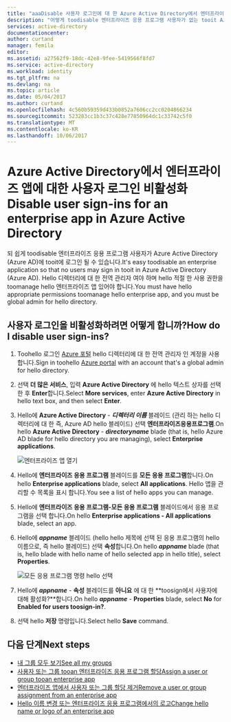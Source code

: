 ```yaml
---
title: "aaaDisable 사용자 로그인에 대 한 Azure Active Directory에서 엔터프라이즈 응용 프로그램에서 | Microsoft Docs"
description: "어떻게 toodisable 엔터프라이즈 응용 프로그램 사용자가 없는 tooit Azure Active Directory에 로그인 수 있도록"
services: active-directory
documentationcenter: 
author: curtand
manager: femila
editor: 
ms.assetid: a27562f9-18dc-42e8-9fee-5419566f8fd7
ms.service: active-directory
ms.workload: identity
ms.tgt_pltfrm: na
ms.devlang: na
ms.topic: article
ms.date: 05/04/2017
ms.author: curtand
ms.openlocfilehash: 4c560b59359d433b0852a7606cc2cc0204866234
ms.sourcegitcommit: 523283cc1b3c37c428e77850964dc1c33742c5f0
ms.translationtype: MT
ms.contentlocale: ko-KR
ms.lasthandoff: 10/06/2017
---
```

# <a name="disable-user-sign-ins-for-an-enterprise-app-in-azure-active-directory"></a><span data-ttu-id="c3ba3-103">Azure Active Directory에서 엔터프라이즈 앱에 대한 사용자 로그인 비활성화</span><span class="sxs-lookup"><span data-stu-id="c3ba3-103">Disable user sign-ins for an enterprise app in Azure Active Directory</span></span>
<span data-ttu-id="c3ba3-104">되 쉽게 toodisable 엔터프라이즈 응용 프로그램 사용자가 Azure Active Directory (Azure AD)에 tooit에 로그인 될 수 있습니다.</span><span class="sxs-lookup"><span data-stu-id="c3ba3-104">It's easy toodisable an enterprise application so that no users may sign in tooit in Azure Active Directory (Azure AD).</span></span> <span data-ttu-id="c3ba3-105">Hello 디렉터리에 대 한 전역 관리자 여야 하며 hello 적절 한 사용 권한을 toomanage hello 엔터프라이즈 앱 있어야 합니다.</span><span class="sxs-lookup"><span data-stu-id="c3ba3-105">You must have hello appropriate permissions toomanage hello enterprise app, and you must be global admin for hello directory.</span></span>

## <a name="how-do-i-disable-user-sign-ins"></a><span data-ttu-id="c3ba3-106">사용자 로그인을 비활성화하려면 어떻게 합니까?</span><span class="sxs-lookup"><span data-stu-id="c3ba3-106">How do I disable user sign-ins?</span></span>
1. <span data-ttu-id="c3ba3-107">Toohello 로그인 [Azure 포털](https://portal.azure.com) hello 디렉터리에 대 한 전역 관리자 인 계정을 사용 합니다.</span><span class="sxs-lookup"><span data-stu-id="c3ba3-107">Sign in toohello [Azure portal](https://portal.azure.com) with an account that's a global admin for hello directory.</span></span>
2. <span data-ttu-id="c3ba3-108">선택 **더 많은 서비스**, 입력 **Azure Active Directory** 에 hello 텍스트 상자를 선택한 후 **Enter**합니다.</span><span class="sxs-lookup"><span data-stu-id="c3ba3-108">Select **More services**, enter **Azure Active Directory** in hello text box, and then select **Enter**.</span></span>
3. <span data-ttu-id="c3ba3-109">Hello에 **Azure Active Directory** -  ***디렉터리 이름*** 블레이드 (관리 하는 hello 디렉터리에 대 한 즉, Azure AD hello 블레이드) 선택 **엔터프라이즈응용프로그램**.</span><span class="sxs-lookup"><span data-stu-id="c3ba3-109">On hello **Azure Active Directory** -  ***directoryname*** blade (that is, hello Azure AD blade for hello directory you are managing), select **Enterprise applications**.</span></span>

    ![엔터프라이즈 앱 열기](./media/active-directory-coreapps-disable-app-azure-portal/open-enterprise-apps.png)
4. <span data-ttu-id="c3ba3-111">Hello에 **엔터프라이즈 응용 프로그램** 블레이드를 **모든 응용 프로그램**합니다.</span><span class="sxs-lookup"><span data-stu-id="c3ba3-111">On hello **Enterprise applications** blade, select **All applications**.</span></span> <span data-ttu-id="c3ba3-112">Hello 앱을 관리할 수 목록을 표시 합니다.</span><span class="sxs-lookup"><span data-stu-id="c3ba3-112">You see a list of hello apps you can manage.</span></span>
5. <span data-ttu-id="c3ba3-113">Hello에 **엔터프라이즈 응용 프로그램-모든 응용 프로그램** 블레이드에서 응용 프로그램을 선택 합니다.</span><span class="sxs-lookup"><span data-stu-id="c3ba3-113">On hello **Enterprise applications - All applications** blade, select an app.</span></span>
6. <span data-ttu-id="c3ba3-114">Hello에 ***appname*** 블레이드 (hello hello 제목에 선택 된 응용 프로그램의 hello 이름으로, 즉 hello 블레이드) 선택 **속성**합니다.</span><span class="sxs-lookup"><span data-stu-id="c3ba3-114">On hello ***appname*** blade (that is, hello blade with hello name of hello selected app in hello title), select **Properties**.</span></span>

    ![모든 응용 프로그램 명령 hello 선택](./media/active-directory-coreapps-disable-app-azure-portal/select-app.png)
7. <span data-ttu-id="c3ba3-116">Hello에 ***appname*** - **속성** 블레이드를 **아니요** 에 대 한 **toosign에서 사용자에 대해 활성화?**합니다.</span><span class="sxs-lookup"><span data-stu-id="c3ba3-116">On hello ***appname*** - **Properties** blade, select **No** for **Enabled for users toosign-in?**.</span></span>
8. <span data-ttu-id="c3ba3-117">선택 hello **저장** 명령입니다.</span><span class="sxs-lookup"><span data-stu-id="c3ba3-117">Select hello **Save** command.</span></span>

## <a name="next-steps"></a><span data-ttu-id="c3ba3-118">다음 단계</span><span class="sxs-lookup"><span data-stu-id="c3ba3-118">Next steps</span></span>
* [<span data-ttu-id="c3ba3-119">내 그룹 모두 보기</span><span class="sxs-lookup"><span data-stu-id="c3ba3-119">See all my groups</span></span>](active-directory-groups-view-azure-portal.md)
* [<span data-ttu-id="c3ba3-120">사용자 또는 그룹 tooan 엔터프라이즈 응용 프로그램 할당</span><span class="sxs-lookup"><span data-stu-id="c3ba3-120">Assign a user or group tooan enterprise app</span></span>](active-directory-coreapps-assign-user-azure-portal.md)
* [<span data-ttu-id="c3ba3-121">엔터프라이즈 앱에서 사용자 또는 그룹 할당 제거</span><span class="sxs-lookup"><span data-stu-id="c3ba3-121">Remove a user or group assignment from an enterprise app</span></span>](active-directory-coreapps-remove-assignment-azure-portal.md)
* [<span data-ttu-id="c3ba3-122">Hello 이름 변경 또는 엔터프라이즈 응용 프로그램에서의 로고</span><span class="sxs-lookup"><span data-stu-id="c3ba3-122">Change hello name or logo of an enterprise app</span></span>](active-directory-coreapps-change-app-logo-user-azure-portal.md)
